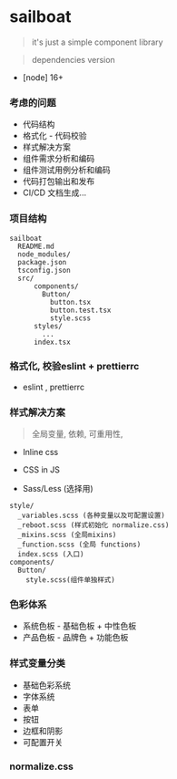 
# sailboat
> it's just a simple component library

> dependencies version
  * [node] 16+
### 考虑的问题

- 代码结构
- 格式化 - 代码校验
- 样式解决方案
- 组件需求分析和编码
- 组件测试用例分析和编码
- 代码打包输出和发布
- CI/CD 文档生成...



### 项目结构

```JSX
sailboat
  README.md
  node_modules/
  package.json
  tsconfig.json
  src/
      components/
        Button/
          button.tsx
          button.test.tsx
          style.scss
      styles/
        ...
      index.tsx

```



### 格式化, 校验eslint + prettierrc
  - eslint , prettierrc

### 样式解决方案

> 全局变量, 依赖, 可重用性, 

- Inline css

    
- CSS in JS

    

    
- Sass/Less (选择用)

```JSX
style/
  _variables.scss (各种变量以及可配置设置)
  _reboot.scss (样式初始化 normalize.css)
  _mixins.scss (全局mixins)
  _function.scss (全局 functions)
  index.scss (入口)
components/
  Button/
    style.scss(组件单独样式)

```

### 色彩体系

- 系统色板 - 基础色板  + 中性色板
- 产品色板 - 品牌色  + 功能色板

### 样式变量分类

- 基础色彩系统
- 字体系统
- 表单
- 按钮
- 边框和阴影
- 可配置开关

### normalize.css

  
